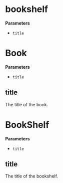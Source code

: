 <!-- Generated by documentation.js. Update this documentation by updating the source code. -->

# bookshelf

**Parameters**

-   `title`  

# Book

**Parameters**

-   `title`  

## title

The title of the book.

# BookShelf

**Parameters**

-   `title`  

## title

The title of the bookshelf.
